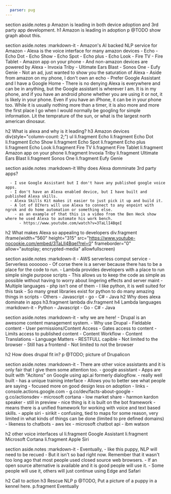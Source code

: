 ```yaml
---
  parser: pug
---
```


section
  aside.notes
    p Amazon is leading in both device adoption and 3rd party app development.
  h1 Amazon is leading in adoption
  p @TODO show graph about this.

section
  aside.notes
    :markdown-it
      - Amazon's AI backed NLP service for Amazon
      - Alexa is the voice interface for many amazon devices
        - Echo
        - Echo Dot
        - Echo Show
        - Echo Spot
        - Echo plus
        - Echo Look
        - Fire TV
        - Fire Tablet
        - Amazon app on your phone
      - And non-amazon devices are powered by Alexa
        - Invoxia Triby
        - Ultimate Ears Blast
        - Sonos One
        - Eufy Genie
      - Not an ad, just wanted to show you the saturation of Alexa
        - Aside from amazon on my phone, I don't own an echo
        - Prefer Google Assistant and I have a Google Home
        - There is no denying Alexa is everywhere and can be in anything, but the Google assistant is wherever I am. It is in my phone, and if you have an android phone whether you are using it or not, it is likely in your phone. Even if you have an iPhone, it can be in your phone too. While it is usually nothing more than a timer, it is also more and more the first place I go when I would normally be googling for simple information. Lit the temprature of the sun, or what is the largest north american dinosaur.

  h2 What is alexa and why is it leading?
  h3 Amazon devices
  div(style="column-count: 2;")
    ul
      li.fragment Echo
      li.fragment Echo Dot
      li.fragment Echo Show
      li.fragment Echo Spot
      li.fragment Echo plus
      li.fragment Echo Look
      li.fragment Fire TV
      li.fragment Fire Tablet
      li.fragment Amazon app on your phone
      li.fragment Invoxia Triby
      li.fragment Ultimate Ears Blast
      li.fragment Sonos One
      li.fragment Eufy Genie

section
  aside.notes
    :markdown-it
      Why does Alexa domminate 3rd party apps?

      - I use Google Assistant but I don't have any published google voice apps.
      - I don't have an Alexa enabled device, but I have built and published Alexa skills.
      - Alexa Skills Kit makes it easier to just pick it up and build it.
      - A lot of DIYers will use Alexa to connect to any enpoint with ngrok and do home automation or something else.
        - as an example of that this is a video from the Ben Heck show where he used Alexa to automate his work bench.
          - https://www.youtube.com/watch?v=3TaLlI4BqeI

  h2 What makes Alexa so appealing to developers
  div.fragment
    iframe(width="560" height="315" src="https://www.youtube-nocookie.com/embed/3TaLlI4BqeI?rel=0" frameborder="0" allow="autoplay; encrypted-media" allowfullscreen)

section
  aside.notes
    :markdown-it
      - AWS serverless comput service
      - Serverless ooooooo
        - Of corse there is a server because there has to be a place for the code to run.
      - Lambda provides developers with a place to run simple single purpose scripts
        - This allows us to keep the code as simple as possible without having to worry about lingering effects and server maint
      - Multiple languages
        - php isn't one of them
        - I like python, it is well suited for this task
          - So many great libraries exist for python to do many amazing things in scripts
        - Others
          - Javascript
          - go
          - C#
          - Java
  h2 Why does alexa dominate in apps
  h3.fragment lambda
  div.fragment
    h4 Lambda languages
    :markdown-it
      - Python
      - Javascript
      - Go
      - C#
      - Java

section
  aside.notes
    :markdown-it
      - why we are here!
      - Drupal is an awesome content management system.
      - Why use Drupal
        - Fieldable content
        - User permissions/Content Access
          - Gates access to content
          - Limits access to published content
        - Content Workflow
        - Content Translations
          - Language Matters
        - RESTFULL capible
          - Not limited to the browser
        - Still has a frontend
          - Not limited to not the browser

  h2 How does drupal fit in?
  p @TODO; picture of Drupalicon

section
  aside.notes
    :markdown-it
      - There are other voice assistants and it is only fair that I give them some attention too.
      - google assistant
        - Apps are built with "Acitons" on Google using api.ai formerly dialogflow.
        - really well built
        - has a unique training interface
          - Allows you to better see what people are saying
        - focused more on good design less on adoption
        - links
          - console.actions.google.com
          - g.co/dev/facts-about-google
          - g.co/actionsdev
      - microsoft cortana
        - low market share
        - harmon kardon speaker
        - still in preview
        - nice thing is it is built on the bot framework
          - means there is a unified framework for working with voice and text based skills.
      - apple siri
        - sirikit
          - confusing, tied to maps for some reason, very limited in what kinds of things can be done (limited to pre defined domains)
      - likeness to chatbots
      - aws lex
      - microsoft chatbot api
      - ibm watson

  h2 other voice interfaces
  ul
    li.fragment Google Assistant
    li.fragment Microsoft Cortana
    li.fragment Apple Siri

section
  aside.notes
    :markdown-it
      - Eventually,
      - like this puppy, NLP will need to be recued
      - But it isn't so bad right now. Remember that it wasn't too long ago that most people used closed source web browsers.
      - If an open source alternative is available and it is good people will use it.
      - Some people will use it, others will just continue using Edge and Safari

  h2 Call to action
  h3 Rescue NLP
  p @TODO, Put a picture of a puppy in a kennel here.
  p.fragment Eventually
